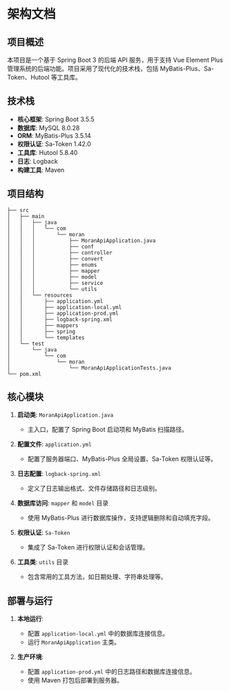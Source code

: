 # 架构文档

## 项目概述
本项目是一个基于 Spring Boot 3 的后端 API 服务，用于支持 Vue Element Plus 管理系统的后端功能。项目采用了现代化的技术栈，包括 MyBatis-Plus、Sa-Token、Hutool 等工具库。

## 技术栈
- **核心框架**: Spring Boot 3.5.5
- **数据库**: MySQL 8.0.28
- **ORM**: MyBatis-Plus 3.5.14
- **权限认证**: Sa-Token 1.42.0
- **工具库**: Hutool 5.8.40
- **日志**: Logback
- **构建工具**: Maven

## 项目结构
```
├── src
│   ├── main
│   │   ├── java
│   │   │   └── com
│   │   │       └── moran
│   │   │           ├── MoranApiApplication.java
│   │   │           ├── conf
│   │   │           ├── controller
│   │   │           ├── convert
│   │   │           ├── enums
│   │   │           ├── mapper
│   │   │           ├── model
│   │   │           ├── service
│   │   │           └── utils
│   │   └── resources
│   │       ├── application.yml
│   │       ├── application-local.yml
│   │       ├── application-prod.yml
│   │       ├── logback-spring.xml
│   │       ├── mappers
│   │       ├── spring
│   │       └── templates
│   └── test
│       └── java
│           └── com
│               └── moran
│                   └── MoranApiApplicationTests.java
└── pom.xml
```

## 核心模块
1. **启动类**: `MoranApiApplication.java`
   - 主入口，配置了 Spring Boot 启动项和 MyBatis 扫描路径。

2. **配置文件**: `application.yml`
   - 配置了服务器端口、MyBatis-Plus 全局设置、Sa-Token 权限认证等。

3. **日志配置**: `logback-spring.xml`
   - 定义了日志输出格式、文件存储路径和日志级别。

4. **数据库访问**: `mapper` 和 `model` 目录
   - 使用 MyBatis-Plus 进行数据库操作，支持逻辑删除和自动填充字段。

5. **权限认证**: `Sa-Token`
   - 集成了 Sa-Token 进行权限认证和会话管理。

6. **工具类**: `utils` 目录
   - 包含常用的工具方法，如日期处理、字符串处理等。

## 部署与运行
1. **本地运行**:
   - 配置 `application-local.yml` 中的数据库连接信息。
   - 运行 `MoranApiApplication` 主类。

2. **生产环境**:
   - 配置 `application-prod.yml` 中的日志路径和数据库连接信息。
   - 使用 Maven 打包后部署到服务器。